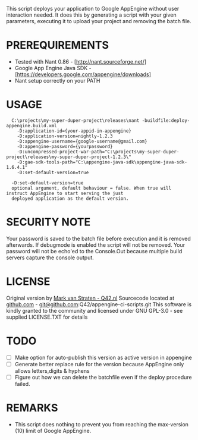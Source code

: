 This script deploys your application to Google AppEngine without user interaction needed. It does 
this by generating a script with your given parameters, executing it to upload your project and removing
the batch file.

PREREQUIREMENTS
===========================
* Tested with Nant 0.86 - [http://nant.sourceforge.net/]
* Google App Engine Java SDK - [https://developers.google.com/appengine/downloads]
* Nant setup correctly on your PATH

USAGE
===========================
```
  C:\projects\my-super-duper-project\releases\nant -buildfile:deploy-appengine.build.xml 
    -D:application-id={your-appid-in-appengine}
    -D:application-version=nightly-1.2.3 
    -D:appengine-username={google-username@gmail.com}
    -D:appengine-password={yourpassword}
    -D:uncompressed-project-war-path="C:\projects\my-super-duper-project\releases\my-super-duper-project-1.2.3\" 
    -D:gae-sdk-tools-path="C:\appengine-java-sdk\appengine-java-sdk-1.6.4.1"
    -D:set-default-version=true
```

```
  -D:set-default-version=true
  optional argument, default behaviour = false. When true will instruct AppEngine to start serving the just 
  deployed application as the default version.
```


SECURITY NOTE
===========================
Your password is saved to the batch file before execution and it is removed afterwards. If debugmode
is enabled the script will not be removed. Your password will not be echo'ed to the Console.Out
because multiple build servers capture the console output.

LICENSE
===========================
Original version by [Mark van Straten - Q42.nl](http://www.q42.nl/mark-van-straten)
Sourcecode located at [github.com](https://github.com/Q42/appengine-ci-scripts) - git@github.com:Q42/appengine-ci-scripts.git
This software is kindly granted to the community and licensed under GNU GPL-3.0 - see supplied LICENSE.TXT for details    

TODO
===========================
* [ ] Make option for auto-publish this version as active version in appengine
* [ ] Generate better replace rule for the version because AppEngine only allows letters,digits & hyphens
* [ ] Figure out how we can delete the batchfile even if the deploy procedure failed.

REMARKS
===========================
* This script does nothing to prevent you from reaching the max-version (10) limit of Google AppEngine.